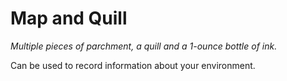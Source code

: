 # Map and Quill

*Multiple pieces of parchment, a quill and a 1-ounce bottle of ink.*

Can be used to record information about your environment.
